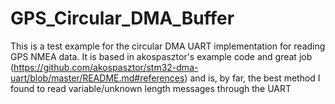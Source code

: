 # GPS_Circular_DMA_Buffer

This is a test example for the circular DMA UART implementation for reading GPS NMEA data. 
It is based in akospasztor's example code and great job (https://github.com/akospasztor/stm32-dma-uart/blob/master/README.md#references) and is, by far, the best method I found to read variable/unknown length messages through the UART
